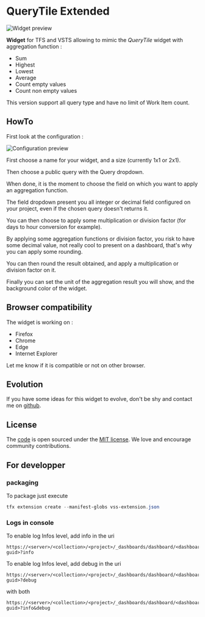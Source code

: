 # QueryTile Extended

![Widget preview](images/preview.png)

**Widget** for TFS and VSTS allowing to mimic the *QueryTile* widget with aggregation function :
- Sum
- Highest
- Lowest
- Average
- Count empty values
- Count non empty values

This version support all query type and have no limit of Work Item count.

## HowTo
First look at the configuration :

![Configuration preview](images/preview_config.png)

First choose a name for your widget, and a size (currently 1x1 or 2x1).

Then choose a public query with the Query dropdown.

When done, it is the moment to choose the field on which you want to apply an aggregation function.

The field dropdown present you all integer or decimal field configured on your project, even if the chosen query doesn't returns it.

You can then choose to apply some multiplication or division factor (for days to hour conversion for example).

By applying some aggregation functions or division factor, you risk to have some decimal value, not really cool to present on a dashboard, that's why you can apply some rounding.

You can then round the result obtained, and apply a multiplication or division factor on it.

Finally you can set the unit of the aggregation result you will show, and the background color of the widget.

## Browser compatibility
The widget is working on :
- Firefox
- Chrome
- Edge
- Internet Explorer

Let me know if it is compatible or not on other browser.

## Evolution
If you have some ideas for this widget to evolve, don't be shy and contact me on [github](https://github.com/arsenikstiger/querytile-extended).

## License
The [code](https://github.com/arsenikstiger/querytile-extended) is open sourced under the [MIT license](license.md). We love and encourage community contributions.

## For developper
### packaging
To package just execute
```powershell
tfx extension create --manifest-globs vss-extension.json
```

### Logs in console
To enable log Infos level, add info in the uri
````
https://<server>/<collection>/<project>/_dashboards/dashboard/<dashboard guid>?info
````

To enable log Infos level, add debug in the uri
````
https://<server>/<collection>/<project>/_dashboards/dashboard/<dashboard guid>?debug
````

with both
````
https://<server>/<collection>/<project>/_dashboards/dashboard/<dashboard guid>?info&debug
````
